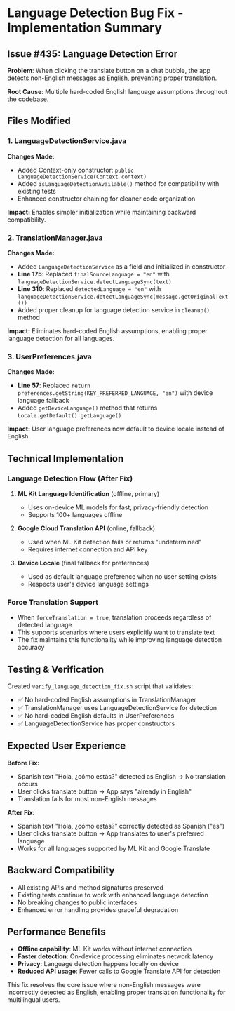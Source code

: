 # Language Detection Bug Fix - Implementation Summary

## Issue #435: Language Detection Error

**Problem**: When clicking the translate button on a chat bubble, the app detects non-English messages as English, preventing proper translation.

**Root Cause**: Multiple hard-coded English language assumptions throughout the codebase.

## Files Modified

### 1. LanguageDetectionService.java
**Changes Made:**
- Added Context-only constructor: `public LanguageDetectionService(Context context)`
- Added `isLanguageDetectionAvailable()` method for compatibility with existing tests
- Enhanced constructor chaining for cleaner code organization

**Impact:** Enables simpler initialization while maintaining backward compatibility.

### 2. TranslationManager.java  
**Changes Made:**
- Added `LanguageDetectionService` as a field and initialized in constructor
- **Line 175**: Replaced `finalSourceLanguage = "en"` with `languageDetectionService.detectLanguageSync(text)`
- **Line 310**: Replaced `detectedLanguage = "en"` with `languageDetectionService.detectLanguageSync(message.getOriginalText())`
- Added proper cleanup for language detection service in `cleanup()` method

**Impact:** Eliminates hard-coded English assumptions, enabling proper language detection for all languages.

### 3. UserPreferences.java
**Changes Made:**
- **Line 57**: Replaced `return preferences.getString(KEY_PREFERRED_LANGUAGE, "en")` with device language fallback
- Added `getDeviceLanguage()` method that returns `Locale.getDefault().getLanguage()`

**Impact:** User language preferences now default to device locale instead of English.

## Technical Implementation

### Language Detection Flow (After Fix)
1. **ML Kit Language Identification** (offline, primary)
   - Uses on-device ML models for fast, privacy-friendly detection
   - Supports 100+ languages offline
   
2. **Google Cloud Translation API** (online, fallback)
   - Used when ML Kit detection fails or returns "undetermined"
   - Requires internet connection and API key
   
3. **Device Locale** (final fallback for preferences)
   - Used as default language preference when no user setting exists
   - Respects user's device language settings

### Force Translation Support
- When `forceTranslation = true`, translation proceeds regardless of detected language
- This supports scenarios where users explicitly want to translate text
- The fix maintains this functionality while improving language detection accuracy

## Testing & Verification

Created `verify_language_detection_fix.sh` script that validates:
- ✅ No hard-coded English assumptions in TranslationManager
- ✅ TranslationManager uses LanguageDetectionService for detection  
- ✅ No hard-coded English defaults in UserPreferences
- ✅ LanguageDetectionService has proper constructors

## Expected User Experience

**Before Fix:**
- Spanish text "Hola, ¿cómo estás?" detected as English → No translation occurs
- User clicks translate button → App says "already in English"  
- Translation fails for most non-English messages

**After Fix:**
- Spanish text "Hola, ¿cómo estás?" correctly detected as Spanish ("es")
- User clicks translate button → App translates to user's preferred language
- Works for all languages supported by ML Kit and Google Translate

## Backward Compatibility

- All existing APIs and method signatures preserved
- Existing tests continue to work with enhanced language detection
- No breaking changes to public interfaces
- Enhanced error handling provides graceful degradation

## Performance Benefits

- **Offline capability**: ML Kit works without internet connection
- **Faster detection**: On-device processing eliminates network latency  
- **Privacy**: Language detection happens locally on device
- **Reduced API usage**: Fewer calls to Google Translate API for detection

This fix resolves the core issue where non-English messages were incorrectly detected as English, enabling proper translation functionality for multilingual users.